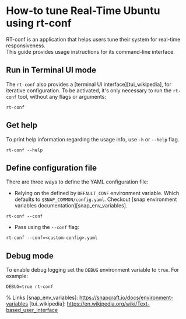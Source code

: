 # How-to tune Real-Time Ubuntu using rt-conf

RT-conf is an application that helps users tune their system for real-time responsiveness.  
This guide provides usage instructions for its command-line interface.

## Run in Terminal UI mode

The `rt-conf` also provides a [terminal UI interface][tui_wikipedia], for iterative configuration.
To be activated, it's only necessary to run the `rt-conf` tool, without any flags or arguments:
```shell
rt-conf
```

## Get help

To print help information regarding the usage info, use `-h` or `--help` flag.

```shell
rt-conf --help
```

## Define configuration file

There are three ways to define the YAML configuration file:

- Relying on the defined by `DEFAULT_CONF` environment variable.
  Which defaults to `$SNAP_COMMON/config.yaml`. 
  Checkout [snap environment variables documentation][snap_env_variables].

```shell
rt-conf --conf
```

- Pass using the `--conf` flag:
```shell
rt-conf --conf=<custom-config>.yaml
```


## Debug mode

To enable debug logging set the `DEBUG` environment variable to `true`. For example:

```shell
DEBUG=true rt-conf
```

% Links
[snap_env_variables]: https://snapcraft.io/docs/environment-variables
[tui_wikipedia]: https://en.wikipedia.org/wiki/Text-based_user_interface
